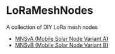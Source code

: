 # LoRaMeshNodes
A collection of DIY LoRa mesh nodes

- [MNSvA (Mobile Solar Node Variant A)](https://github.com/hotwolf/LoRaMeshNodes/tree/main/MSNvA)
- [MNSvB (Mobile Solar Node Variant B)](https://github.com/hotwolf/LoRaMeshNodes/tree/main/MSNvB)
